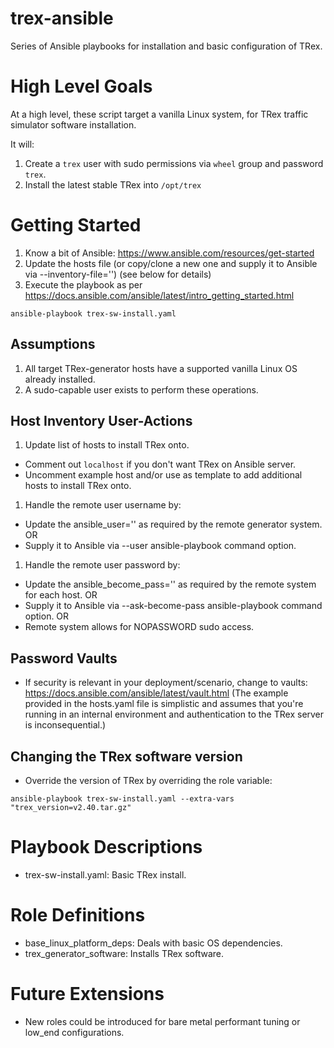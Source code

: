 # trex-ansible
Series of Ansible playbooks for installation and basic configuration of TRex.

# High Level Goals
At a high level, these script target a vanilla Linux system, for TRex traffic simulator software installation.

It will:
1. Create a `trex` user with sudo permissions via `wheel` group and password `trex`.
1. Install the latest stable TRex into `/opt/trex`

# Getting Started
1. Know a bit of Ansible: https://www.ansible.com/resources/get-started
1. Update the hosts file (or copy/clone a new one and supply it to Ansible via --inventory-file='')
   (see below for details)
1. Execute the playbook as per https://docs.ansible.com/ansible/latest/intro_getting_started.html
```
ansible-playbook trex-sw-install.yaml
```

## Assumptions
1. All target TRex-generator hosts have a supported vanilla Linux OS already installed.
1. A sudo-capable user exists to perform these operations.

## Host Inventory User-Actions
1. Update list of hosts to install TRex onto.
  * Comment out `localhost` if you don't want TRex on Ansible server.
  * Uncomment example host and/or use as template to add additional hosts to install TRex onto.
1. Handle the remote user username by:
  * Update the ansible_user='' as required by the remote generator system. OR
  * Supply it to Ansible via --user ansible-playbook command option.
1. Handle the remote user password by:
  * Update the ansible_become_pass='' as required by the remote system for each host. OR
  * Supply it to Ansible via --ask-become-pass ansible-playbook command option. OR
  * Remote system allows for NOPASSWORD sudo access.

## Password Vaults
* If security is relevant in your deployment/scenario, change to vaults:
  https://docs.ansible.com/ansible/latest/vault.html
  (The example provided in the hosts.yaml file is simplistic and assumes that you're running in an
  internal environment and authentication to the TRex server is inconsequential.)

## Changing the TRex software version
* Override the version of TRex by overriding the role variable:
```
ansible-playbook trex-sw-install.yaml --extra-vars "trex_version=v2.40.tar.gz"
```
    
# Playbook Descriptions
* trex-sw-install.yaml: Basic TRex install.

# Role Definitions
* base_linux_platform_deps: Deals with basic OS dependencies.
* trex_generator_software: Installs TRex software.
 
# Future Extensions
* New roles could be introduced for bare metal performant tuning or low_end configurations.
